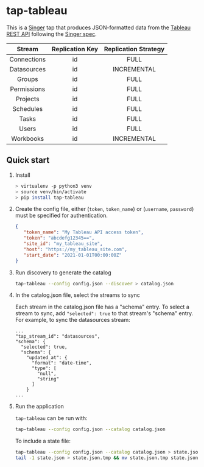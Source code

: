 # tap-tableau

This is a [Singer](https://singer.io) tap that produces JSON-formatted data from the [Tableau REST API](https://help.tableau.com/current/api/rest_api/en-us/REST/rest_api_ref.htm) following the [Singer
spec](https://github.com/singer-io/getting-started/blob/master/SPEC.md).    

| Stream | Replication Key | Replication Strategy |
|:---:|:---:|:---:|
| Connections | id | FULL |
| Datasources | id | INCREMENTAL |
| Groups | id | FULL |
| Permissions | id | FULL |
| Projects | id | FULL |
| Schedules | id | FULL |
| Tasks | id | FULL |
| Users | id | FULL |
| Workbooks | id | INCREMENTAL |


## Quick start

1. Install

    ```bash
    > virtualenv -p python3 venv
    > source venv/bin/activate
    > pip install tap-tableau
    ```

2. Create the config file, either (`token`, `token_name`) or (`username`, `password`) must
 be specified for authentication.

    ```json
    {
       "token_name": "My Tableau API access token",
       "token": "abcdefg12345==",
       "site_id": "my_tableau_site",
       "host": "https://my_tableau_site.com",
       "start_date": "2021-01-01T00:00:00Z"
   }
    ```

3. Run discovery to generate the catalog

    ```bash
    tap-tableau --config config.json --discover > catalog.json
    ```

4. In the catalog.json file, select the streams to sync

    Each stream in the catalog.json file has a "schema" entry.  To select a stream to sync, add `"selected": true` to that stream's "schema" entry.  For example, to sync the datasources stream:
    ```
    ...
    "tap_stream_id": "datasources",
    "schema": {
      "selected": true,
      "schema": {
        "updated_at": {
          "format": "date-time",
          "type": [
            "null",
            "string"
          ]
        }
    ...
    ```

5. Run the application

    `tap-tableau` can be run with:

    ```bash
    tap-tableau --config config.json --catalog catalog.json
    ```
    To include a state file:
    ```bash
    tap-tableau --config config.json --catalog catalog.json > state.json
    tail -1 state.json > state.json.tmp && mv state.json.tmp state.json
    ```
